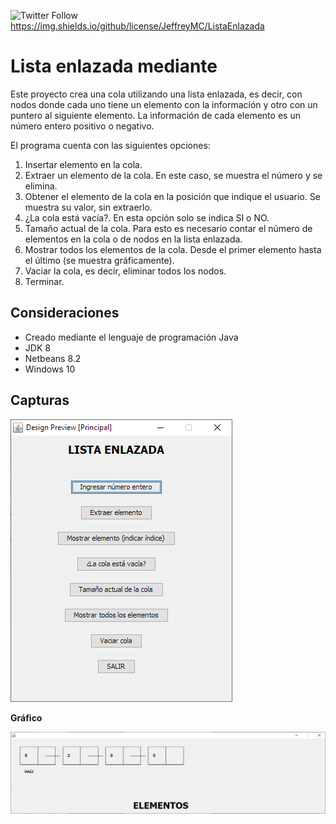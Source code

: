 ![Twitter Follow](https://img.shields.io/twitter/follow/JeffreyMC16?style=social)
https://img.shields.io/github/license/JeffreyMC/ListaEnlazada

# Lista enlazada mediante 

Este proyecto crea una cola utilizando una lista enlazada, es decir, con nodos donde cada uno
tiene un elemento con la información y otro con un puntero al siguiente elemento. La
información de cada elemento es un número entero positivo o negativo.

El programa cuenta con las siguientes opciones:

1. Insertar elemento en la cola.
2. Extraer un elemento de la cola. En este caso, se muestra el número y se elimina.
3. Obtener el elemento de la cola en la posición que indique el usuario. Se muestra su
   valor, sin extraerlo.
4. ¿La cola está vacía?. En esta opción solo se indica SI o NO.
5. Tamaño actual de la cola. Para esto es necesario contar el número de elementos en la
   cola o de nodos en la lista enlazada.
6. Mostrar todos los elementos de la cola. Desde el primer elemento hasta el último (se muestra gráficamente).
7. Vaciar la cola, es decir, eliminar todos los nodos.
8. Terminar.  

## Consideraciones

* Creado mediante el lenguaje de programación Java
* JDK 8
* Netbeans 8.2
* Windows 10

## Capturas

![Menu principal](MENU.PNG)



**Gráfico**

![Lista enlazada](Lista.PNG)

